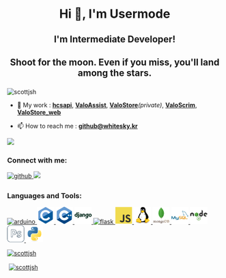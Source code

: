 <h1 align="center">Hi 👋, I'm Usermode</h1>
<h2 align="center">I'm Intermediate Developer!</h2>
<h2 align="center">Shoot for the moon. Even if you miss, you'll land among the stars.</h2>
<h3 align="center"></h3>

<p align="left"> <img src="https://komarev.com/ghpvc/?username=scottjsh&label=Profile%20Views&color=00ff00&style=flat" alt="scottjsh" /> </p>

- 🔭 My work : **[hcsapi](https://github.com/hcsapi)**, **[ValoAssist](https://github.com/scottjsh/ValoAssist)**, **[ValoStore](https://github.com/scottjsh/ValoStore)**_(private)_, **[ValoScrim](https://github.com/scottjsh/ValoScrim)**, **[ValoStore_web](https://github.com/scottjsh/ValoStore_web)**

- 📫 How to reach me : **[github@whitesky.kr](mailto:github@whitesky.kr)**

<a href="https://github.com/git-goods/gitanimals">
  <img src="https://render.gitanimals.org/farms/scottjsh"/>
</a>

<h3 align="left">Connect with me:</h3>
<a href="https://github.com/scottjsh" target="_blank">
<img src=https://img.shields.io/badge/github-%2324292e.svg?&style=for-the-badge&logo=github&logoColor=white alt=github style="margin-bottom: 5px;" />
</a>
<a href="https://discord.com/app">
<img src="https://dcbadge.limes.pink/api/shield/966469738026901534" />
</a>


<h3 align="left">Languages and Tools:</h3>
<p align="left"> <a href="https://www.arduino.cc/" target="_blank" rel="noreferrer"> <img src="https://cdn.worldvectorlogo.com/logos/arduino-1.svg" alt="arduino" width="40" height="40"/> </a> <a href="https://www.cprogramming.com/" target="_blank" rel="noreferrer"> <img src="https://raw.githubusercontent.com/devicons/devicon/master/icons/c/c-original.svg" alt="c" width="40" height="40"/> </a> <a href="https://www.w3schools.com/cpp/" target="_blank" rel="noreferrer"> <img src="https://raw.githubusercontent.com/devicons/devicon/master/icons/cplusplus/cplusplus-original.svg" alt="cplusplus" width="40" height="40"/> </a> <a href="https://www.djangoproject.com/" target="_blank" rel="noreferrer"> <img src="https://raw.githubusercontent.com/devicons/devicon/master/icons/django/django-plain-wordmark.svg" alt="django" width="40" height="40"/> </a> <a href="https://flask.palletsprojects.com/" target="_blank" rel="noreferrer"> <img src="https://www.vectorlogo.zone/logos/palletsprojects_flask/palletsprojects_flask-icon~v2.svg" alt="flask" width="40" height="40"/> </a> <a href="https://developer.mozilla.org/en-US/docs/Web/JavaScript" target="_blank" rel="noreferrer"> <img src="https://raw.githubusercontent.com/devicons/devicon/master/icons/javascript/javascript-original.svg" alt="javascript" width="40" height="40"/> </a> <a href="https://www.linux.org/" target="_blank" rel="noreferrer"> <img src="https://raw.githubusercontent.com/devicons/devicon/master/icons/linux/linux-original.svg" alt="linux" width="40" height="40"/> </a> <a href="https://www.mongodb.com/" target="_blank" rel="noreferrer"> <img src="https://raw.githubusercontent.com/devicons/devicon/master/icons/mongodb/mongodb-original-wordmark.svg" alt="mongodb" width="40" height="40"/> </a> <a href="https://www.mysql.com/" target="_blank" rel="noreferrer"> <img src="https://raw.githubusercontent.com/devicons/devicon/master/icons/mysql/mysql-original-wordmark.svg" alt="mysql" width="40" height="40"/> </a> <a href="https://nodejs.org" target="_blank" rel="noreferrer"> <img src="https://raw.githubusercontent.com/devicons/devicon/master/icons/nodejs/nodejs-original-wordmark.svg" alt="nodejs" width="40" height="40"/> </a> <a href="https://www.photoshop.com/en" target="_blank" rel="noreferrer"> <img src="https://raw.githubusercontent.com/devicons/devicon/master/icons/photoshop/photoshop-line.svg" alt="photoshop" width="40" height="40"/> </a> <a href="https://www.python.org" target="_blank" rel="noreferrer"> <img src="https://raw.githubusercontent.com/devicons/devicon/master/icons/python/python-original.svg" alt="python" width="40" height="40"/> </a> </p>



<p align="left"> <a href="https://github.com/scottjsh"><img src="https://github-profile-trophy.vercel.app/api?username=scottjsh&rank=SECRET,SSS,SS,S,AAA,AA,A&no-frame=true&column=4&margin-w=15&margin-h=15" alt="scottjsh" /></a> </p>

<p>&nbsp;<a href="https://github.com/scottjsh"><img align="center" src="https://github-readme-stats.vercel.app/api?username=scottjsh&show_icons=true&theme=synthwave&locale=en" alt="scottjsh" /></p>

